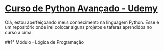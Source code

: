 # [Curso de Python Avançado - Udemy](https://www.udemy.com/course/python-3-do-zero-ao-avancado/)

Olá, estou aperfeiçoando meus conhecimento na linguagem Python. 
Esse é um repositório onde irei colocar alguns projetos e taferas aprendidos no curso a cima.  

##1° Módulo - Lógica de Programação